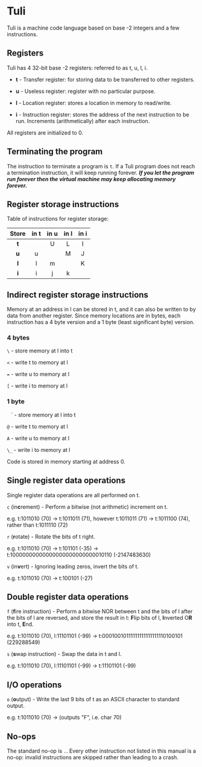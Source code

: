# Tuli

Tuli is a machine code language based on base -2 integers and a few instructions.

## Registers

Tuli has 4 32-bit base -2 registers: referred to as t, u, l, i.

- **t** - Transfer register: for storing data to be transferred to other registers.
 
- **u** - Useless register: register with no particular purpose.
 
- **l** - Location register: stores a location in memory to read/write.
 
- **i** - Instruction register: stores the address of the next instruction to be run. Increments (arithmetically) after each instruction.

All registers are initialized to 0.

## Terminating the program

The instruction to terminate a program is `t`.
If a Tuli program does not reach a termination instruction, it will keep running forever. ***If you let the program run forever then the virtual machine may keep allocating memory forever.***

## Register storage instructions

Table of instructions for register storage:

| Store | in t | in u | in l | in i |
|:-----:|:----:|:----:|:----:|:----:|
| **t** |      | U    | L    | I    |
| **u** | u    |      | M    | J    |
| **l** | l    | m    |      | K    |
| **i** | i    | j    | k    |      |

## Indirect register storage instructions

Memory at an address in l can be stored in t, and it can also be written to by data from another register. Since memory locations are in bytes, each instruction has a 4 byte version and a 1 byte (least significant byte) version.

### 4 bytes

`\` - store memory at l into t

`<` - write t to memory at l

`=` - write u to memory at l

`[` - write i to memory at l

### 1 byte

` ` ` - store memory at l into t

`@` - write t to memory at l

`A` - write u to memory at l

`\_` - write i to memory at l

Code is stored in memory starting at address 0.

## Single register data operations

Single register data operations are all performed on t.

`c` (in**c**rement) - Perform a bitwise (not arithmetic) increment on t.

e.g. t:1011010 (70) -> t:1011011 (71), however t:1011011 (71) -> t:1011100 (74), rather than t:1011110 (72)

`r` (**r**otate) - Rotate the bits of t right.

e.g. t:1011010 (70) -> t:101101 (-35) -> t:10000000000000000000000000010110 (-2147483630)

`v` (in**v**ert) - Ignoring leading zeros, invert the bits of t.

e.g. t:1011010 (70) -> t:100101 (-27)

## Double register data operations

`f` (**f**ire instruction) - Perform a bitwise NOR between t and the bits of l after the bits of l are reversed, and store the result in t: **F**lip bits of l, **I**nverted O**R** into t, **E**nd.

e.g. t:1011010 (70), l:11101101 (-99) -> t:00010010111111111111111110100101 (229288549)

`s` (**s**wap instruction) - Swap the data in t and l.

e.g. t:1011010 (70), l:11101101 (-99) -> t:11101101 (-99)

## I/O operations

`o` (**o**utput) - Write the last 9 bits of t as an ASCII character to standard output.

e.g. t:1011010 (70) -> (outputs "F", i.e. char 70)

## No-ops

The standard no-op is `.`. Every other instruction not listed in this manual is a no-op: invalid instructions are skipped rather than leading to a crash.

